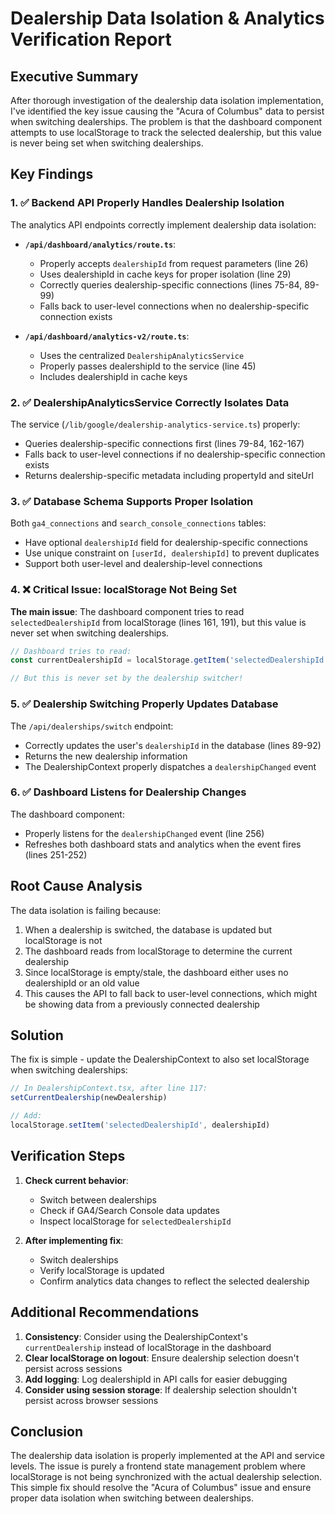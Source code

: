 # Dealership Data Isolation & Analytics Verification Report

## Executive Summary

After thorough investigation of the dealership data isolation implementation, I've identified the key issue causing the "Acura of Columbus" data to persist when switching dealerships. The problem is that the dashboard component attempts to use localStorage to track the selected dealership, but this value is never being set when switching dealerships.

## Key Findings

### 1. ✅ Backend API Properly Handles Dealership Isolation

The analytics API endpoints correctly implement dealership data isolation:

- **`/api/dashboard/analytics/route.ts`**: 
  - Properly accepts `dealershipId` from request parameters (line 26)
  - Uses dealershipId in cache keys for proper isolation (line 29)
  - Correctly queries dealership-specific connections (lines 75-84, 89-99)
  - Falls back to user-level connections when no dealership-specific connection exists

- **`/api/dashboard/analytics-v2/route.ts`**:
  - Uses the centralized `DealershipAnalyticsService`
  - Properly passes dealershipId to the service (line 45)
  - Includes dealershipId in cache keys

### 2. ✅ DealershipAnalyticsService Correctly Isolates Data

The service (`/lib/google/dealership-analytics-service.ts`) properly:
- Queries dealership-specific connections first (lines 79-84, 162-167)
- Falls back to user-level connections if no dealership-specific connection exists
- Returns dealership-specific metadata including propertyId and siteUrl

### 3. ✅ Database Schema Supports Proper Isolation

Both `ga4_connections` and `search_console_connections` tables:
- Have optional `dealershipId` field for dealership-specific connections
- Use unique constraint on `[userId, dealershipId]` to prevent duplicates
- Support both user-level and dealership-level connections

### 4. ❌ Critical Issue: localStorage Not Being Set

**The main issue**: The dashboard component tries to read `selectedDealershipId` from localStorage (lines 161, 191), but this value is never set when switching dealerships.

```typescript
// Dashboard tries to read:
const currentDealershipId = localStorage.getItem('selectedDealershipId')

// But this is never set by the dealership switcher!
```

### 5. ✅ Dealership Switching Properly Updates Database

The `/api/dealerships/switch` endpoint:
- Correctly updates the user's `dealershipId` in the database (lines 89-92)
- Returns the new dealership information
- The DealershipContext properly dispatches a `dealershipChanged` event

### 6. ✅ Dashboard Listens for Dealership Changes

The dashboard component:
- Properly listens for the `dealershipChanged` event (line 256)
- Refreshes both dashboard stats and analytics when the event fires (lines 251-252)

## Root Cause Analysis

The data isolation is failing because:
1. When a dealership is switched, the database is updated but localStorage is not
2. The dashboard reads from localStorage to determine the current dealership
3. Since localStorage is empty/stale, the dashboard either uses no dealershipId or an old value
4. This causes the API to fall back to user-level connections, which might be showing data from a previously connected dealership

## Solution

The fix is simple - update the DealershipContext to also set localStorage when switching dealerships:

```typescript
// In DealershipContext.tsx, after line 117:
setCurrentDealership(newDealership)

// Add:
localStorage.setItem('selectedDealershipId', dealershipId)
```

## Verification Steps

1. **Check current behavior**:
   - Switch between dealerships
   - Check if GA4/Search Console data updates
   - Inspect localStorage for `selectedDealershipId`

2. **After implementing fix**:
   - Switch dealerships
   - Verify localStorage is updated
   - Confirm analytics data changes to reflect the selected dealership

## Additional Recommendations

1. **Consistency**: Consider using the DealershipContext's `currentDealership` instead of localStorage in the dashboard
2. **Clear localStorage on logout**: Ensure dealership selection doesn't persist across sessions
3. **Add logging**: Log dealershipId in API calls for easier debugging
4. **Consider using session storage**: If dealership selection shouldn't persist across browser sessions

## Conclusion

The dealership data isolation is properly implemented at the API and service levels. The issue is purely a frontend state management problem where localStorage is not being synchronized with the actual dealership selection. This simple fix should resolve the "Acura of Columbus" issue and ensure proper data isolation when switching between dealerships.